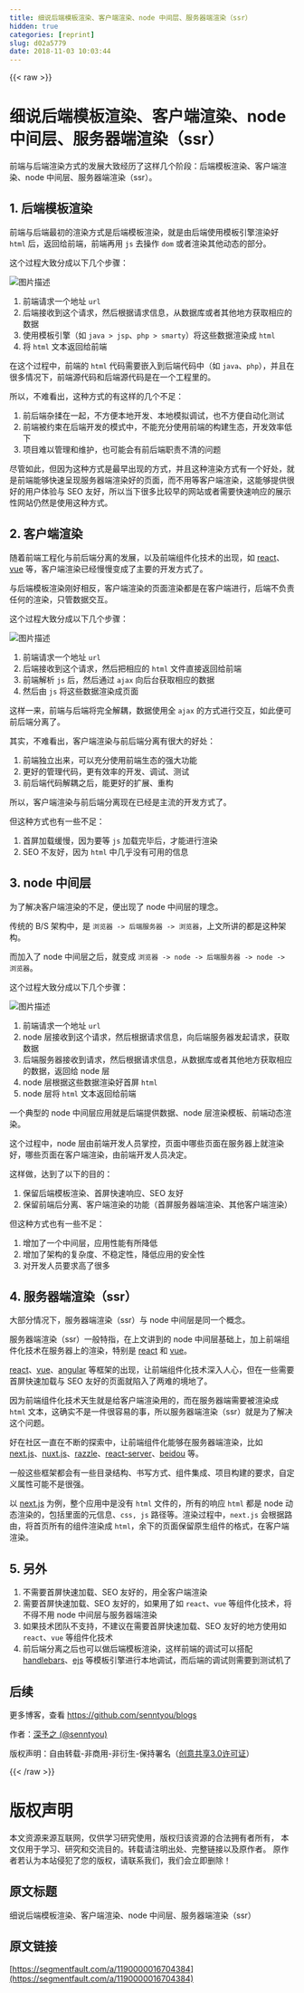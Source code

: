 ```yaml
---
title: 细说后端模板渲染、客户端渲染、node 中间层、服务器端渲染（ssr）
hidden: true
categories: [reprint]
slug: d02a5779
date: 2018-11-03 10:03:44
---
```


{{< raw >}}
<h1 id="articleHeader0">&#x7EC6;&#x8BF4;&#x540E;&#x7AEF;&#x6A21;&#x677F;&#x6E32;&#x67D3;&#x3001;&#x5BA2;&#x6237;&#x7AEF;&#x6E32;&#x67D3;&#x3001;node &#x4E2D;&#x95F4;&#x5C42;&#x3001;&#x670D;&#x52A1;&#x5668;&#x7AEF;&#x6E32;&#x67D3;&#xFF08;ssr&#xFF09;</h1><p>&#x524D;&#x7AEF;&#x4E0E;&#x540E;&#x7AEF;&#x6E32;&#x67D3;&#x65B9;&#x5F0F;&#x7684;&#x53D1;&#x5C55;&#x5927;&#x81F4;&#x7ECF;&#x5386;&#x4E86;&#x8FD9;&#x6837;&#x51E0;&#x4E2A;&#x9636;&#x6BB5;&#xFF1A;&#x540E;&#x7AEF;&#x6A21;&#x677F;&#x6E32;&#x67D3;&#x3001;&#x5BA2;&#x6237;&#x7AEF;&#x6E32;&#x67D3;&#x3001;node &#x4E2D;&#x95F4;&#x5C42;&#x3001;&#x670D;&#x52A1;&#x5668;&#x7AEF;&#x6E32;&#x67D3;&#xFF08;ssr&#xFF09;&#x3002;</p><h2 id="articleHeader1">1. &#x540E;&#x7AEF;&#x6A21;&#x677F;&#x6E32;&#x67D3;</h2><p>&#x524D;&#x7AEF;&#x4E0E;&#x540E;&#x7AEF;&#x6700;&#x521D;&#x7684;&#x6E32;&#x67D3;&#x65B9;&#x5F0F;&#x662F;&#x540E;&#x7AEF;&#x6A21;&#x677F;&#x6E32;&#x67D3;&#xFF0C;&#x5C31;&#x662F;&#x7531;&#x540E;&#x7AEF;&#x4F7F;&#x7528;&#x6A21;&#x677F;&#x5F15;&#x64CE;&#x6E32;&#x67D3;&#x597D; <code>html</code> &#x540E;&#xFF0C;&#x8FD4;&#x56DE;&#x7ED9;&#x524D;&#x7AEF;&#xFF0C;&#x524D;&#x7AEF;&#x518D;&#x7528; <code>js</code> &#x53BB;&#x64CD;&#x4F5C; <code>dom</code> &#x6216;&#x8005;&#x6E32;&#x67D3;&#x5176;&#x4ED6;&#x52A8;&#x6001;&#x7684;&#x90E8;&#x5206;&#x3002;</p><p>&#x8FD9;&#x4E2A;&#x8FC7;&#x7A0B;&#x5927;&#x81F4;&#x5206;&#x6210;&#x4EE5;&#x4E0B;&#x51E0;&#x4E2A;&#x6B65;&#x9AA4;&#xFF1A;</p><p><span class="img-wrap"><img data-src="/img/bVbifJ6?w=984&amp;h=368" src="https://static.alili.tech/img/bVbifJ6?w=984&amp;h=368" alt="&#x56FE;&#x7247;&#x63CF;&#x8FF0;" title="&#x56FE;&#x7247;&#x63CF;&#x8FF0;" style="cursor:pointer;display:inline"></span></p><ol><li>&#x524D;&#x7AEF;&#x8BF7;&#x6C42;&#x4E00;&#x4E2A;&#x5730;&#x5740; <code>url</code></li><li>&#x540E;&#x7AEF;&#x63A5;&#x6536;&#x5230;&#x8FD9;&#x4E2A;&#x8BF7;&#x6C42;&#xFF0C;&#x7136;&#x540E;&#x6839;&#x636E;&#x8BF7;&#x6C42;&#x4FE1;&#x606F;&#xFF0C;&#x4ECE;&#x6570;&#x636E;&#x5E93;&#x6216;&#x8005;&#x5176;&#x4ED6;&#x5730;&#x65B9;&#x83B7;&#x53D6;&#x76F8;&#x5E94;&#x7684;&#x6570;&#x636E;</li><li>&#x4F7F;&#x7528;&#x6A21;&#x677F;&#x5F15;&#x64CE;&#xFF08;&#x5982; <code>java &gt; jsp</code>&#x3001;<code>php &gt; smarty</code>&#xFF09;&#x5C06;&#x8FD9;&#x4E9B;&#x6570;&#x636E;&#x6E32;&#x67D3;&#x6210; <code>html</code></li><li>&#x5C06; <code>html</code> &#x6587;&#x672C;&#x8FD4;&#x56DE;&#x7ED9;&#x524D;&#x7AEF;</li></ol><p>&#x5728;&#x8FD9;&#x4E2A;&#x8FC7;&#x7A0B;&#x4E2D;&#xFF0C;&#x524D;&#x7AEF;&#x7684; <code>html</code> &#x4EE3;&#x7801;&#x9700;&#x8981;&#x5D4C;&#x5165;&#x5230;&#x540E;&#x7AEF;&#x4EE3;&#x7801;&#x4E2D;&#xFF08;&#x5982; <code>java</code>&#x3001;<code>php</code>&#xFF09;&#xFF0C;&#x5E76;&#x4E14;&#x5728;&#x5F88;&#x591A;&#x60C5;&#x51B5;&#x4E0B;&#xFF0C;&#x524D;&#x7AEF;&#x6E90;&#x4EE3;&#x7801;&#x548C;&#x540E;&#x7AEF;&#x6E90;&#x4EE3;&#x7801;&#x662F;&#x5728;&#x4E00;&#x4E2A;&#x5DE5;&#x7A0B;&#x91CC;&#x7684;&#x3002;</p><p>&#x6240;&#x4EE5;&#xFF0C;&#x4E0D;&#x96BE;&#x770B;&#x51FA;&#xFF0C;&#x8FD9;&#x79CD;&#x65B9;&#x5F0F;&#x7684;&#x6709;&#x8FD9;&#x6837;&#x7684;&#x51E0;&#x4E2A;&#x4E0D;&#x8DB3;&#xFF1A;</p><ol><li>&#x524D;&#x540E;&#x7AEF;&#x6742;&#x63C9;&#x5728;&#x4E00;&#x8D77;&#xFF0C;&#x4E0D;&#x65B9;&#x4FBF;&#x672C;&#x5730;&#x5F00;&#x53D1;&#x3001;&#x672C;&#x5730;&#x6A21;&#x62DF;&#x8C03;&#x8BD5;&#xFF0C;&#x4E5F;&#x4E0D;&#x65B9;&#x4FBF;&#x81EA;&#x52A8;&#x5316;&#x6D4B;&#x8BD5;</li><li>&#x524D;&#x7AEF;&#x88AB;&#x7EA6;&#x675F;&#x5728;&#x540E;&#x7AEF;&#x5F00;&#x53D1;&#x7684;&#x6A21;&#x5F0F;&#x4E2D;&#xFF0C;&#x4E0D;&#x80FD;&#x5145;&#x5206;&#x4F7F;&#x7528;&#x524D;&#x7AEF;&#x7684;&#x6784;&#x5EFA;&#x751F;&#x6001;&#xFF0C;&#x5F00;&#x53D1;&#x6548;&#x7387;&#x4F4E;&#x4E0B;</li><li>&#x9879;&#x76EE;&#x96BE;&#x4EE5;&#x7BA1;&#x7406;&#x548C;&#x7EF4;&#x62A4;&#xFF0C;&#x4E5F;&#x53EF;&#x80FD;&#x4F1A;&#x6709;&#x524D;&#x540E;&#x7AEF;&#x804C;&#x8D23;&#x4E0D;&#x6E05;&#x7684;&#x95EE;&#x9898;</li></ol><p>&#x5C3D;&#x7BA1;&#x5982;&#x6B64;&#xFF0C;&#x4F46;&#x56E0;&#x4E3A;&#x8FD9;&#x79CD;&#x65B9;&#x5F0F;&#x662F;&#x6700;&#x65E9;&#x51FA;&#x73B0;&#x7684;&#x65B9;&#x5F0F;&#xFF0C;&#x5E76;&#x4E14;&#x8FD9;&#x79CD;&#x6E32;&#x67D3;&#x65B9;&#x5F0F;&#x6709;&#x4E00;&#x4E2A;&#x597D;&#x5904;&#xFF0C;&#x5C31;&#x662F;&#x524D;&#x7AEF;&#x80FD;&#x591F;&#x5FEB;&#x901F;&#x5448;&#x73B0;&#x670D;&#x52A1;&#x5668;&#x7AEF;&#x6E32;&#x67D3;&#x597D;&#x7684;&#x9875;&#x9762;&#xFF0C;&#x800C;&#x4E0D;&#x7528;&#x7B49;&#x5BA2;&#x6237;&#x7AEF;&#x6E32;&#x67D3;&#xFF0C;&#x8FD9;&#x80FD;&#x591F;&#x63D0;&#x4F9B;&#x5F88;&#x597D;&#x7684;&#x7528;&#x6237;&#x4F53;&#x9A8C;&#x4E0E; SEO &#x53CB;&#x597D;&#xFF0C;&#x6240;&#x4EE5;&#x5F53;&#x4E0B;&#x5F88;&#x591A;&#x6BD4;&#x8F83;&#x65E9;&#x7684;&#x7F51;&#x7AD9;&#x6216;&#x8005;&#x9700;&#x8981;&#x5FEB;&#x901F;&#x54CD;&#x5E94;&#x7684;&#x5C55;&#x793A;&#x6027;&#x7F51;&#x7AD9;&#x4ECD;&#x7136;&#x662F;&#x4F7F;&#x7528;&#x8FD9;&#x79CD;&#x65B9;&#x5F0F;&#x3002;</p><h2 id="articleHeader2">2. &#x5BA2;&#x6237;&#x7AEF;&#x6E32;&#x67D3;</h2><p>&#x968F;&#x7740;&#x524D;&#x7AEF;&#x5DE5;&#x7A0B;&#x5316;&#x4E0E;&#x524D;&#x540E;&#x7AEF;&#x5206;&#x79BB;&#x7684;&#x53D1;&#x5C55;&#xFF0C;&#x4EE5;&#x53CA;&#x524D;&#x7AEF;&#x7EC4;&#x4EF6;&#x5316;&#x6280;&#x672F;&#x7684;&#x51FA;&#x73B0;&#xFF0C;&#x5982; <a href="https://github.com/facebook/react" rel="nofollow noreferrer" target="_blank">react</a>&#x3001;<a href="https://github.com/vuejs/vue" rel="nofollow noreferrer" target="_blank">vue</a> &#x7B49;&#xFF0C;&#x5BA2;&#x6237;&#x7AEF;&#x6E32;&#x67D3;&#x5DF2;&#x7ECF;&#x6162;&#x6162;&#x53D8;&#x6210;&#x4E86;&#x4E3B;&#x8981;&#x7684;&#x5F00;&#x53D1;&#x65B9;&#x5F0F;&#x4E86;&#x3002;</p><p>&#x4E0E;&#x540E;&#x7AEF;&#x6A21;&#x677F;&#x6E32;&#x67D3;&#x521A;&#x597D;&#x76F8;&#x53CD;&#xFF0C;&#x5BA2;&#x6237;&#x7AEF;&#x6E32;&#x67D3;&#x7684;&#x9875;&#x9762;&#x6E32;&#x67D3;&#x90FD;&#x662F;&#x5728;&#x5BA2;&#x6237;&#x7AEF;&#x8FDB;&#x884C;&#xFF0C;&#x540E;&#x7AEF;&#x4E0D;&#x8D1F;&#x8D23;&#x4EFB;&#x4F55;&#x7684;&#x6E32;&#x67D3;&#xFF0C;&#x53EA;&#x7BA1;&#x6570;&#x636E;&#x4EA4;&#x4E92;&#x3002;</p><p>&#x8FD9;&#x4E2A;&#x8FC7;&#x7A0B;&#x5927;&#x81F4;&#x5206;&#x6210;&#x4EE5;&#x4E0B;&#x51E0;&#x4E2A;&#x6B65;&#x9AA4;&#xFF1A;</p><p><span class="img-wrap"><img data-src="/img/bVbifKa?w=955&amp;h=383" src="https://static.alili.tech/img/bVbifKa?w=955&amp;h=383" alt="&#x56FE;&#x7247;&#x63CF;&#x8FF0;" title="&#x56FE;&#x7247;&#x63CF;&#x8FF0;" style="cursor:pointer;display:inline"></span></p><ol><li>&#x524D;&#x7AEF;&#x8BF7;&#x6C42;&#x4E00;&#x4E2A;&#x5730;&#x5740; <code>url</code></li><li>&#x540E;&#x7AEF;&#x63A5;&#x6536;&#x5230;&#x8FD9;&#x4E2A;&#x8BF7;&#x6C42;&#xFF0C;&#x7136;&#x540E;&#x628A;&#x76F8;&#x5E94;&#x7684; <code>html</code> &#x6587;&#x4EF6;&#x76F4;&#x63A5;&#x8FD4;&#x56DE;&#x7ED9;&#x524D;&#x7AEF;</li><li>&#x524D;&#x7AEF;&#x89E3;&#x6790; <code>js</code> &#x540E;&#xFF0C;&#x7136;&#x540E;&#x901A;&#x8FC7; <code>ajax</code> &#x5411;&#x540E;&#x53F0;&#x83B7;&#x53D6;&#x76F8;&#x5E94;&#x7684;&#x6570;&#x636E;</li><li>&#x7136;&#x540E;&#x7531; <code>js</code> &#x5C06;&#x8FD9;&#x4E9B;&#x6570;&#x636E;&#x6E32;&#x67D3;&#x6210;&#x9875;&#x9762;</li></ol><p>&#x8FD9;&#x6837;&#x4E00;&#x6765;&#xFF0C;&#x524D;&#x7AEF;&#x4E0E;&#x540E;&#x7AEF;&#x5C06;&#x5B8C;&#x5168;&#x89E3;&#x8026;&#xFF0C;&#x6570;&#x636E;&#x4F7F;&#x7528;&#x5168; <code>ajax</code> &#x7684;&#x65B9;&#x5F0F;&#x8FDB;&#x884C;&#x4EA4;&#x4E92;&#xFF0C;&#x5982;&#x6B64;&#x4FBF;&#x53EF;&#x524D;&#x540E;&#x7AEF;&#x5206;&#x79BB;&#x4E86;&#x3002;</p><p>&#x5176;&#x5B9E;&#xFF0C;&#x4E0D;&#x96BE;&#x770B;&#x51FA;&#xFF0C;&#x5BA2;&#x6237;&#x7AEF;&#x6E32;&#x67D3;&#x4E0E;&#x524D;&#x540E;&#x7AEF;&#x5206;&#x79BB;&#x6709;&#x5F88;&#x5927;&#x7684;&#x597D;&#x5904;&#xFF1A;</p><ol><li>&#x524D;&#x7AEF;&#x72EC;&#x7ACB;&#x51FA;&#x6765;&#xFF0C;&#x53EF;&#x4EE5;&#x5145;&#x5206;&#x4F7F;&#x7528;&#x524D;&#x7AEF;&#x751F;&#x6001;&#x7684;&#x5F3A;&#x5927;&#x529F;&#x80FD;</li><li>&#x66F4;&#x597D;&#x7684;&#x7BA1;&#x7406;&#x4EE3;&#x7801;&#xFF0C;&#x66F4;&#x6709;&#x6548;&#x7387;&#x7684;&#x5F00;&#x53D1;&#x3001;&#x8C03;&#x8BD5;&#x3001;&#x6D4B;&#x8BD5;</li><li>&#x524D;&#x540E;&#x7AEF;&#x4EE3;&#x7801;&#x89E3;&#x8026;&#x4E4B;&#x540E;&#xFF0C;&#x80FD;&#x66F4;&#x597D;&#x7684;&#x6269;&#x5C55;&#x3001;&#x91CD;&#x6784;</li></ol><p>&#x6240;&#x4EE5;&#xFF0C;&#x5BA2;&#x6237;&#x7AEF;&#x6E32;&#x67D3;&#x4E0E;&#x524D;&#x540E;&#x7AEF;&#x5206;&#x79BB;&#x73B0;&#x5728;&#x5DF2;&#x7ECF;&#x662F;&#x4E3B;&#x6D41;&#x7684;&#x5F00;&#x53D1;&#x65B9;&#x5F0F;&#x4E86;&#x3002;</p><p>&#x4F46;&#x8FD9;&#x79CD;&#x65B9;&#x5F0F;&#x4E5F;&#x6709;&#x4E00;&#x4E9B;&#x4E0D;&#x8DB3;&#xFF1A;</p><ol><li>&#x9996;&#x5C4F;&#x52A0;&#x8F7D;&#x7F13;&#x6162;&#xFF0C;&#x56E0;&#x4E3A;&#x8981;&#x7B49; <code>js</code> &#x52A0;&#x8F7D;&#x5B8C;&#x6BD5;&#x540E;&#xFF0C;&#x624D;&#x80FD;&#x8FDB;&#x884C;&#x6E32;&#x67D3;</li><li>SEO &#x4E0D;&#x53CB;&#x597D;&#xFF0C;&#x56E0;&#x4E3A; <code>html</code> &#x4E2D;&#x51E0;&#x4E4E;&#x6CA1;&#x6709;&#x53EF;&#x7528;&#x7684;&#x4FE1;&#x606F;</li></ol><h2 id="articleHeader3">3. node &#x4E2D;&#x95F4;&#x5C42;</h2><p>&#x4E3A;&#x4E86;&#x89E3;&#x51B3;&#x5BA2;&#x6237;&#x7AEF;&#x6E32;&#x67D3;&#x7684;&#x4E0D;&#x8DB3;&#xFF0C;&#x4FBF;&#x51FA;&#x73B0;&#x4E86; node &#x4E2D;&#x95F4;&#x5C42;&#x7684;&#x7406;&#x5FF5;&#x3002;</p><p>&#x4F20;&#x7EDF;&#x7684; B/S &#x67B6;&#x6784;&#x4E2D;&#xFF0C;&#x662F; <code>&#x6D4F;&#x89C8;&#x5668; -&gt; &#x540E;&#x7AEF;&#x670D;&#x52A1;&#x5668; -&gt; &#x6D4F;&#x89C8;&#x5668;</code>&#xFF0C;&#x4E0A;&#x6587;&#x6240;&#x8BB2;&#x7684;&#x90FD;&#x662F;&#x8FD9;&#x79CD;&#x67B6;&#x6784;&#x3002;</p><p>&#x800C;&#x52A0;&#x5165;&#x4E86; node &#x4E2D;&#x95F4;&#x5C42;&#x4E4B;&#x540E;&#xFF0C;&#x5C31;&#x53D8;&#x6210; <code>&#x6D4F;&#x89C8;&#x5668; -&gt; node -&gt; &#x540E;&#x7AEF;&#x670D;&#x52A1;&#x5668; -&gt; node -&gt; &#x6D4F;&#x89C8;&#x5668;</code>&#x3002;</p><p>&#x8FD9;&#x4E2A;&#x8FC7;&#x7A0B;&#x5927;&#x81F4;&#x5206;&#x6210;&#x4EE5;&#x4E0B;&#x51E0;&#x4E2A;&#x6B65;&#x9AA4;&#xFF1A;</p><p><span class="img-wrap"><img data-src="/img/bVbifKb?w=1033&amp;h=362" src="https://static.alili.tech/img/bVbifKb?w=1033&amp;h=362" alt="&#x56FE;&#x7247;&#x63CF;&#x8FF0;" title="&#x56FE;&#x7247;&#x63CF;&#x8FF0;" style="cursor:pointer"></span></p><ol><li>&#x524D;&#x7AEF;&#x8BF7;&#x6C42;&#x4E00;&#x4E2A;&#x5730;&#x5740; <code>url</code></li><li>node &#x5C42;&#x63A5;&#x6536;&#x5230;&#x8FD9;&#x4E2A;&#x8BF7;&#x6C42;&#xFF0C;&#x7136;&#x540E;&#x6839;&#x636E;&#x8BF7;&#x6C42;&#x4FE1;&#x606F;&#xFF0C;&#x5411;&#x540E;&#x7AEF;&#x670D;&#x52A1;&#x5668;&#x53D1;&#x8D77;&#x8BF7;&#x6C42;&#xFF0C;&#x83B7;&#x53D6;&#x6570;&#x636E;</li><li>&#x540E;&#x7AEF;&#x670D;&#x52A1;&#x5668;&#x63A5;&#x6536;&#x5230;&#x8BF7;&#x6C42;&#xFF0C;&#x7136;&#x540E;&#x6839;&#x636E;&#x8BF7;&#x6C42;&#x4FE1;&#x606F;&#xFF0C;&#x4ECE;&#x6570;&#x636E;&#x5E93;&#x6216;&#x8005;&#x5176;&#x4ED6;&#x5730;&#x65B9;&#x83B7;&#x53D6;&#x76F8;&#x5E94;&#x7684;&#x6570;&#x636E;&#xFF0C;&#x8FD4;&#x56DE;&#x7ED9; node &#x5C42;</li><li>node &#x5C42;&#x6839;&#x636E;&#x8FD9;&#x4E9B;&#x6570;&#x636E;&#x6E32;&#x67D3;&#x597D;&#x9996;&#x5C4F; <code>html</code></li><li>node &#x5C42;&#x5C06; <code>html</code> &#x6587;&#x672C;&#x8FD4;&#x56DE;&#x7ED9;&#x524D;&#x7AEF;</li></ol><p>&#x4E00;&#x4E2A;&#x5178;&#x578B;&#x7684; node &#x4E2D;&#x95F4;&#x5C42;&#x5E94;&#x7528;&#x5C31;&#x662F;&#x540E;&#x7AEF;&#x63D0;&#x4F9B;&#x6570;&#x636E;&#x3001;node &#x5C42;&#x6E32;&#x67D3;&#x6A21;&#x677F;&#x3001;&#x524D;&#x7AEF;&#x52A8;&#x6001;&#x6E32;&#x67D3;&#x3002;</p><p>&#x8FD9;&#x4E2A;&#x8FC7;&#x7A0B;&#x4E2D;&#xFF0C;node &#x5C42;&#x7531;&#x524D;&#x7AEF;&#x5F00;&#x53D1;&#x4EBA;&#x5458;&#x638C;&#x63A7;&#xFF0C;&#x9875;&#x9762;&#x4E2D;&#x54EA;&#x4E9B;&#x9875;&#x9762;&#x5728;&#x670D;&#x52A1;&#x5668;&#x4E0A;&#x5C31;&#x6E32;&#x67D3;&#x597D;&#xFF0C;&#x54EA;&#x4E9B;&#x9875;&#x9762;&#x5728;&#x5BA2;&#x6237;&#x7AEF;&#x6E32;&#x67D3;&#xFF0C;&#x7531;&#x524D;&#x7AEF;&#x5F00;&#x53D1;&#x4EBA;&#x5458;&#x51B3;&#x5B9A;&#x3002;</p><p>&#x8FD9;&#x6837;&#x505A;&#xFF0C;&#x8FBE;&#x5230;&#x4E86;&#x4EE5;&#x4E0B;&#x7684;&#x76EE;&#x7684;&#xFF1A;</p><ol><li>&#x4FDD;&#x7559;&#x540E;&#x7AEF;&#x6A21;&#x677F;&#x6E32;&#x67D3;&#x3001;&#x9996;&#x5C4F;&#x5FEB;&#x901F;&#x54CD;&#x5E94;&#x3001;SEO &#x53CB;&#x597D;</li><li>&#x4FDD;&#x7559;&#x524D;&#x7AEF;&#x540E;&#x5206;&#x79BB;&#x3001;&#x5BA2;&#x6237;&#x7AEF;&#x6E32;&#x67D3;&#x7684;&#x529F;&#x80FD;&#xFF08;&#x9996;&#x5C4F;&#x670D;&#x52A1;&#x5668;&#x7AEF;&#x6E32;&#x67D3;&#x3001;&#x5176;&#x4ED6;&#x5BA2;&#x6237;&#x7AEF;&#x6E32;&#x67D3;&#xFF09;</li></ol><p>&#x4F46;&#x8FD9;&#x79CD;&#x65B9;&#x5F0F;&#x4E5F;&#x6709;&#x4E00;&#x4E9B;&#x4E0D;&#x8DB3;&#xFF1A;</p><ol><li>&#x589E;&#x52A0;&#x4E86;&#x4E00;&#x4E2A;&#x4E2D;&#x95F4;&#x5C42;&#xFF0C;&#x5E94;&#x7528;&#x6027;&#x80FD;&#x6709;&#x6240;&#x964D;&#x4F4E;</li><li>&#x589E;&#x52A0;&#x4E86;&#x67B6;&#x6784;&#x7684;&#x590D;&#x6742;&#x5EA6;&#x3001;&#x4E0D;&#x7A33;&#x5B9A;&#x6027;&#xFF0C;&#x964D;&#x4F4E;&#x5E94;&#x7528;&#x7684;&#x5B89;&#x5168;&#x6027;</li><li>&#x5BF9;&#x5F00;&#x53D1;&#x4EBA;&#x5458;&#x8981;&#x6C42;&#x9AD8;&#x4E86;&#x5F88;&#x591A;</li></ol><h2 id="articleHeader4">4. &#x670D;&#x52A1;&#x5668;&#x7AEF;&#x6E32;&#x67D3;&#xFF08;ssr&#xFF09;</h2><p>&#x5927;&#x90E8;&#x5206;&#x60C5;&#x51B5;&#x4E0B;&#xFF0C;&#x670D;&#x52A1;&#x5668;&#x7AEF;&#x6E32;&#x67D3;&#xFF08;ssr&#xFF09;&#x4E0E; node &#x4E2D;&#x95F4;&#x5C42;&#x662F;&#x540C;&#x4E00;&#x4E2A;&#x6982;&#x5FF5;&#x3002;</p><p>&#x670D;&#x52A1;&#x5668;&#x7AEF;&#x6E32;&#x67D3;&#xFF08;ssr&#xFF09;&#x4E00;&#x822C;&#x7279;&#x6307;&#xFF0C;&#x5728;&#x4E0A;&#x6587;&#x8BB2;&#x5230;&#x7684; node &#x4E2D;&#x95F4;&#x5C42;&#x57FA;&#x7840;&#x4E0A;&#xFF0C;&#x52A0;&#x4E0A;&#x524D;&#x7AEF;&#x7EC4;&#x4EF6;&#x5316;&#x6280;&#x672F;&#x5728;&#x670D;&#x52A1;&#x5668;&#x4E0A;&#x7684;&#x6E32;&#x67D3;&#xFF0C;&#x7279;&#x522B;&#x662F; <a href="https://github.com/facebook/react" rel="nofollow noreferrer" target="_blank">react</a> &#x548C; <a href="https://github.com/vuejs/vue" rel="nofollow noreferrer" target="_blank">vue</a>&#x3002;</p><p><a href="https://github.com/facebook/react" rel="nofollow noreferrer" target="_blank">react</a>&#x3001;<a href="https://github.com/vuejs/vue" rel="nofollow noreferrer" target="_blank">vue</a>&#x3001;<a href="https://github.com/angular/angular" rel="nofollow noreferrer" target="_blank">angular</a> &#x7B49;&#x6846;&#x67B6;&#x7684;&#x51FA;&#x73B0;&#xFF0C;&#x8BA9;&#x524D;&#x7AEF;&#x7EC4;&#x4EF6;&#x5316;&#x6280;&#x672F;&#x6DF1;&#x5165;&#x4EBA;&#x5FC3;&#xFF0C;&#x4F46;&#x5728;&#x4E00;&#x4E9B;&#x9700;&#x8981;&#x9996;&#x5C4F;&#x5FEB;&#x901F;&#x52A0;&#x8F7D;&#x4E0E; SEO &#x53CB;&#x597D;&#x7684;&#x9875;&#x9762;&#x5C31;&#x9677;&#x5165;&#x4E86;&#x4E24;&#x96BE;&#x7684;&#x5883;&#x5730;&#x4E86;&#x3002;</p><p>&#x56E0;&#x4E3A;&#x524D;&#x7AEF;&#x7EC4;&#x4EF6;&#x5316;&#x6280;&#x672F;&#x5929;&#x751F;&#x5C31;&#x662F;&#x7ED9;&#x5BA2;&#x6237;&#x7AEF;&#x6E32;&#x67D3;&#x7528;&#x7684;&#xFF0C;&#x800C;&#x5728;&#x670D;&#x52A1;&#x5668;&#x7AEF;&#x9700;&#x8981;&#x88AB;&#x6E32;&#x67D3;&#x6210; <code>html</code> &#x6587;&#x672C;&#xFF0C;&#x8FD9;&#x786E;&#x5B9E;&#x4E0D;&#x662F;&#x4E00;&#x4EF6;&#x5F88;&#x5BB9;&#x6613;&#x7684;&#x4E8B;&#xFF0C;&#x6240;&#x4EE5;&#x670D;&#x52A1;&#x5668;&#x7AEF;&#x6E32;&#x67D3;&#xFF08;ssr&#xFF09;&#x5C31;&#x662F;&#x4E3A;&#x4E86;&#x89E3;&#x51B3;&#x8FD9;&#x4E2A;&#x95EE;&#x9898;&#x3002;</p><p>&#x597D;&#x5728;&#x793E;&#x533A;&#x4E00;&#x76F4;&#x5728;&#x4E0D;&#x65AD;&#x7684;&#x63A2;&#x7D22;&#x4E2D;&#xFF0C;&#x8BA9;&#x524D;&#x7AEF;&#x7EC4;&#x4EF6;&#x5316;&#x80FD;&#x591F;&#x5728;&#x670D;&#x52A1;&#x5668;&#x7AEF;&#x6E32;&#x67D3;&#xFF0C;&#x6BD4;&#x5982; <a href="https://github.com/zeit/next.js" rel="nofollow noreferrer" target="_blank">next.js</a>&#x3001;<a href="https://github.com/nuxt/nuxt.js" rel="nofollow noreferrer" target="_blank">nuxt.js</a>&#x3001;<a href="https://github.com/jaredpalmer/razzle" rel="nofollow noreferrer" target="_blank">razzle</a>&#x3001;<a href="https://github.com/redfin/react-server" rel="nofollow noreferrer" target="_blank">react-server</a>&#x3001;<a href="https://github.com/alibaba/beidou" rel="nofollow noreferrer" target="_blank">beidou</a> &#x7B49;&#x3002;</p><p>&#x4E00;&#x822C;&#x8FD9;&#x4E9B;&#x6846;&#x67B6;&#x90FD;&#x4F1A;&#x6709;&#x4E00;&#x4E9B;&#x76EE;&#x5F55;&#x7ED3;&#x6784;&#x3001;&#x4E66;&#x5199;&#x65B9;&#x5F0F;&#x3001;&#x7EC4;&#x4EF6;&#x96C6;&#x6210;&#x3001;&#x9879;&#x76EE;&#x6784;&#x5EFA;&#x7684;&#x8981;&#x6C42;&#xFF0C;&#x81EA;&#x5B9A;&#x4E49;&#x5C5E;&#x6027;&#x53EF;&#x80FD;&#x4E0D;&#x662F;&#x5F88;&#x5F3A;&#x3002;</p><p>&#x4EE5; <a href="https://github.com/zeit/next.js" rel="nofollow noreferrer" target="_blank">next.js</a> &#x4E3A;&#x4F8B;&#xFF0C;&#x6574;&#x4E2A;&#x5E94;&#x7528;&#x4E2D;&#x662F;&#x6CA1;&#x6709; <code>html</code> &#x6587;&#x4EF6;&#x7684;&#xFF0C;&#x6240;&#x6709;&#x7684;&#x54CD;&#x5E94; <code>html</code> &#x90FD;&#x662F; node &#x52A8;&#x6001;&#x6E32;&#x67D3;&#x7684;&#xFF0C;&#x5305;&#x62EC;&#x91CC;&#x9762;&#x7684;&#x5143;&#x4FE1;&#x606F;&#x3001;<code>css, js</code> &#x8DEF;&#x5F84;&#x7B49;&#x3002;&#x6E32;&#x67D3;&#x8FC7;&#x7A0B;&#x4E2D;&#xFF0C;<code>next.js</code> &#x4F1A;&#x6839;&#x636E;&#x8DEF;&#x7531;&#xFF0C;&#x5C06;&#x9996;&#x9875;&#x6240;&#x6709;&#x7684;&#x7EC4;&#x4EF6;&#x6E32;&#x67D3;&#x6210; <code>html</code>&#xFF0C;&#x4F59;&#x4E0B;&#x7684;&#x9875;&#x9762;&#x4FDD;&#x7559;&#x539F;&#x751F;&#x7EC4;&#x4EF6;&#x7684;&#x683C;&#x5F0F;&#xFF0C;&#x5728;&#x5BA2;&#x6237;&#x7AEF;&#x6E32;&#x67D3;&#x3002;</p><h2 id="articleHeader5">5. &#x53E6;&#x5916;</h2><ol><li>&#x4E0D;&#x9700;&#x8981;&#x9996;&#x5C4F;&#x5FEB;&#x901F;&#x52A0;&#x8F7D;&#x3001;SEO &#x53CB;&#x597D;&#x7684;&#xFF0C;&#x7528;&#x5168;&#x5BA2;&#x6237;&#x7AEF;&#x6E32;&#x67D3;</li><li>&#x9700;&#x8981;&#x9996;&#x5C4F;&#x5FEB;&#x901F;&#x52A0;&#x8F7D;&#x3001;SEO &#x53CB;&#x597D;&#x7684;&#xFF0C;&#x5982;&#x679C;&#x7528;&#x4E86;&#x5982; <code>react</code>&#x3001;<code>vue</code> &#x7B49;&#x7EC4;&#x4EF6;&#x5316;&#x6280;&#x672F;&#xFF0C;&#x5C06;&#x4E0D;&#x5F97;&#x4E0D;&#x7528; node &#x4E2D;&#x95F4;&#x5C42;&#x4E0E;&#x670D;&#x52A1;&#x5668;&#x7AEF;&#x6E32;&#x67D3;</li><li>&#x5982;&#x679C;&#x6280;&#x672F;&#x56E2;&#x961F;&#x4E0D;&#x652F;&#x6301;&#xFF0C;&#x4E0D;&#x5EFA;&#x8BAE;&#x5728;&#x9700;&#x8981;&#x9996;&#x5C4F;&#x5FEB;&#x901F;&#x52A0;&#x8F7D;&#x3001;SEO &#x53CB;&#x597D;&#x7684;&#x5730;&#x65B9;&#x4F7F;&#x7528;&#x5982; <code>react</code>&#x3001;<code>vue</code> &#x7B49;&#x7EC4;&#x4EF6;&#x5316;&#x6280;&#x672F;</li><li>&#x524D;&#x540E;&#x7AEF;&#x5206;&#x79BB;&#x4E4B;&#x540E;&#x4E5F;&#x53EF;&#x4EE5;&#x505A;&#x540E;&#x7AEF;&#x6A21;&#x677F;&#x6E32;&#x67D3;&#xFF0C;&#x8FD9;&#x6837;&#x524D;&#x7AEF;&#x7684;&#x8C03;&#x8BD5;&#x53EF;&#x4EE5;&#x642D;&#x914D; <a href="https://github.com/wycats/handlebars.js" rel="nofollow noreferrer" target="_blank">handlebars</a>&#x3001;<a href="https://github.com/tj/ejs" rel="nofollow noreferrer" target="_blank">ejs</a> &#x7B49;&#x6A21;&#x677F;&#x5F15;&#x64CE;&#x8FDB;&#x884C;&#x672C;&#x5730;&#x8C03;&#x8BD5;&#xFF0C;&#x800C;&#x540E;&#x7AEF;&#x7684;&#x8C03;&#x8BD5;&#x5219;&#x9700;&#x8981;&#x5230;&#x6D4B;&#x8BD5;&#x673A;&#x4E86;</li></ol><h2 id="articleHeader6">&#x540E;&#x7EED;</h2><p>&#x66F4;&#x591A;&#x535A;&#x5BA2;&#xFF0C;&#x67E5;&#x770B; <a href="https://github.com/senntyou/blogs" rel="nofollow noreferrer" target="_blank">https://github.com/senntyou/blogs</a></p><p>&#x4F5C;&#x8005;&#xFF1A;<a href="https://github.com/senntyou" rel="nofollow noreferrer" target="_blank">&#x6DF1;&#x4E88;&#x4E4B; (@senntyou)</a></p><p>&#x7248;&#x6743;&#x58F0;&#x660E;&#xFF1A;&#x81EA;&#x7531;&#x8F6C;&#x8F7D;-&#x975E;&#x5546;&#x7528;-&#x975E;&#x884D;&#x751F;-&#x4FDD;&#x6301;&#x7F72;&#x540D;&#xFF08;<a href="https://creativecommons.org/licenses/by-nc-nd/3.0/deed.zh" rel="nofollow noreferrer" target="_blank">&#x521B;&#x610F;&#x5171;&#x4EAB;3.0&#x8BB8;&#x53EF;&#x8BC1;</a>&#xFF09;</p>
{{< /raw >}}

# 版权声明
本文资源来源互联网，仅供学习研究使用，版权归该资源的合法拥有者所有，
本文仅用于学习、研究和交流目的。转载请注明出处、完整链接以及原作者。
原作者若认为本站侵犯了您的版权，请联系我们，我们会立即删除！

## 原文标题
细说后端模板渲染、客户端渲染、node 中间层、服务器端渲染（ssr）

## 原文链接
[https://segmentfault.com/a/1190000016704384](https://segmentfault.com/a/1190000016704384)

